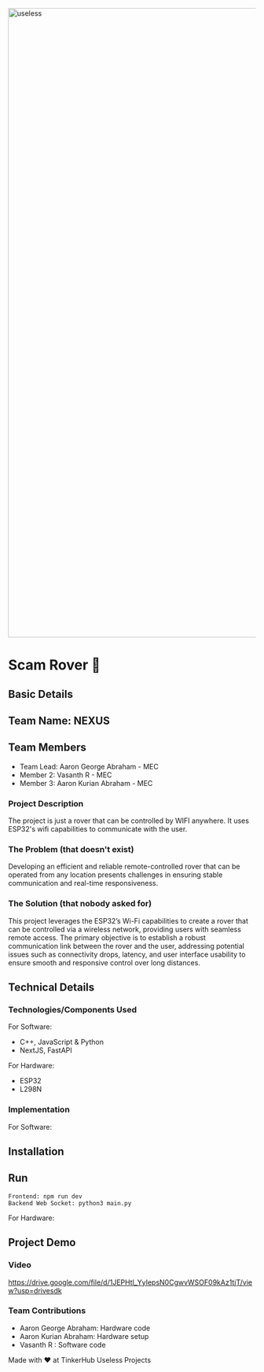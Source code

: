 
<img width="1280" alt="useless" src="https://github.com/user-attachments/assets/31e507df-b146-411d-ae46-f2de81d45610">

# Scam Rover 🎯
## Basic Details
## Team Name: NEXUS
## Team Members

- Team Lead: Aaron George Abraham - MEC
- Member 2: Vasanth R - MEC
- Member 3: Aaron Kurian Abraham - MEC

### Project Description

The project is just a rover that can be controlled by WIFI anywhere. It uses ESP32's wifi capabilities to communicate with the user.
### The Problem (that doesn't exist)

Developing an efficient and reliable remote-controlled rover that can be operated from any location presents challenges in ensuring stable communication and real-time responsiveness.
### The Solution (that nobody asked for)

This project leverages the ESP32’s Wi-Fi capabilities to create a rover that can be controlled via a wireless network, providing users with seamless remote access. The primary objective is to establish a robust communication link between the rover and the user, addressing potential issues such as connectivity drops, latency, and user interface usability to ensure smooth and responsive control over long distances.
## Technical Details
### Technologies/Components Used

For Software:

- C++, JavaScript & Python
- NextJS, FastAPI

For Hardware:

- ESP32
- L298N

### Implementation

For Software:
## Installation

## Run

```
Frontend: npm run dev
Backend Web Socket: python3 main.py
```

For Hardware:
## Project Demo
### Video
https://drive.google.com/file/d/1JEPHtl_YyIepsN0CgwvWSOF09kAz1tjT/view?usp=drivesdk

### Team Contributions
- Aaron George Abraham: Hardware code
- Aaron Kurian Abraham: Hardware setup
- Vasanth R : Software code

Made with ❤️ at TinkerHub Useless Projects

